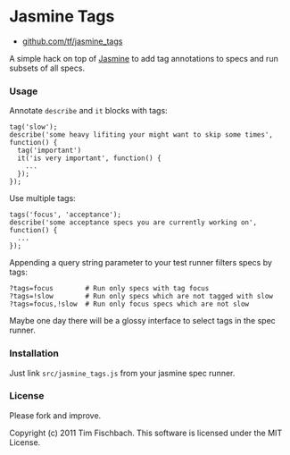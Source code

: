 # Jasmine Tags

* [github.com/tf/jasmine_tags](http://github.com/tf/jasmine_tags)

A simple hack on top of [Jasmine](https://github.com/pivotal/jasmine)
to add tag annotations to specs and run subsets of all specs.

### Usage

Annotate `describe` and `it` blocks with tags:

```javsscript
tag('slow');
describe('some heavy lifiting your might want to skip some times', function() {
  tag('important')
  it('is very important', function() {
    ...
  });
});
```

Use multiple tags:

```javsscript
tags('focus', 'acceptance');
describe('some acceptance specs you are currently working on', function() {
  ...
});
```

Appending a query string parameter to your test runner filters specs by tags:

```
?tags=focus        # Run only specs with tag focus
?tags=!slow        # Run only specs which are not tagged with slow
?tags=focus,!slow  # Run only focus specs which are not slow
```

Maybe one day there will be a glossy interface to select tags in the
spec runner.

### Installation

Just link `src/jasmine_tags.js` from your jasmine spec runner.

### License

Please fork and improve.

Copyright (c) 2011 Tim Fischbach. This software is licensed under the MIT License.